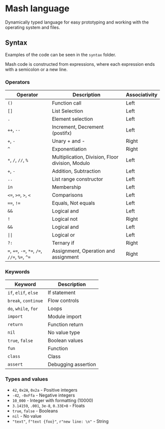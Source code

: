 # Mash language
Dynamically typed language for easy prototyping and working with the operating system and files.

## Syntax
Examples of the code can be seen in the `syntax` folder.

Mash code is constructed from expressions, where each expression ends with a semicolon or a new line.

### Operators
| **Operator**                     | **Description**                                  | **Associativity** |
|----------------------------------|--------------------------------------------------|---------------|
| `()`                             | Function call                                    | Left          |
| `[]`                             | List Selection                                   | Left          |
| `.`                              | Element selection                                | Left          |
| `++`, `--`                       | Increment, Decrement (postifx)                   | Left          |
| `+`, `-`                         | Unary + and -                                    | Right         |
| `^`                              | Exponentiation                                   | Right         |
| `*`, `/`, `//`, `%`              | Multiplication, Division, Floor division, Modulo | Left          |
| `+`, `-`                         | Addition, Subtraction                            | Left          |
| `..`                             | List range constructor                           | Left          |
| `in`                             | Membership                                       | Left          |
| `<=`, `>=`, `>`, `<`             | Comparisons                                      | Left          |
| `==`, `!=`                       | Equals, Not equals                               | Left          |
| `&&`                             | Logical and                                      | Left          |
| `!`                              | Logical not                                      | Right         |
| `&&`                             | Logical and                                      | Left          |
| `\|\|`                           | Logical or                                       | Left          |
| `?:`                             | Ternary if                                       | Right         |
| `=`, `+=`, `-=`, `*=`, `/=`, `//=`, `%=`, `^=` | Assignment, Operation and assignment | Right       |

### Keywords
| **Keyword**          | **Description**     |
|----------------------|---------------------|
| `if`, `elif`, `else` | If statement        |
| `break`, `continue`  | Flow controls       |
| `do`, `while`, `for` | Loops               |
| `import`             | Module import       |
| `return`             | Function return     |
| `nil`                | No value type       |
| `true`, `false`      | Boolean values      |
| `fun`                | Function            |
| `class`              | Class               |
| `assert`             | Debugging assertion |

### Types and values
* `42`, `0x2A`, `0x2a` - Positive integers
* `-42`, `-0xFfa` - Negative integers
* `10_000` - Integer with formatting (10000)
* `3.14159`, `.001`, `3e-8`, `0.33E+8` - Floats
* `true`, `false` - Booleans
* `nil` - No value
* `"text"`, `f"text {foo}"`, `r"new line: \n"` - String
